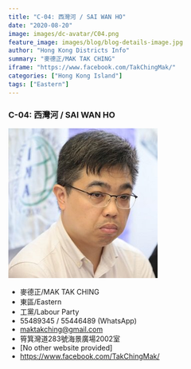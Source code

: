 ```yaml
---
title: "C-04: 西灣河 / SAI WAN HO"
date: "2020-08-20"
image: images/dc-avatar/C04.png
feature_image: images/blog/blog-details-image.jpg
author: "Hong Kong Districts Info"
summary: "麥德正/MAK TAK CHING"
iframe: "https://www.facebook.com/TakChingMak/"
categories: ["Hong Kong Island"]
tags: ["Eastern"]
---
```


### C-04: 西灣河 / SAI WAN HO  
![](/images/dc-avatar/C04.png)  

 - 麥德正/MAK TAK CHING  
 - 東區/Eastern  
 - 工黨/Labour Party  
 - 55489345 /  55446489 (WhatsApp)  
 - maktakching@gmail.com  
 - 筲箕灣道283號海景廣場2002室  
 - [No other website provided]  
 - https://www.facebook.com/TakChingMak/
